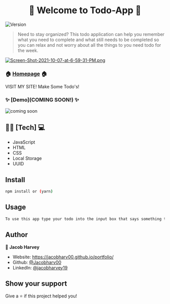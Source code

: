<h1 align="center">👋 Welcome to Todo-App 👋</h1>
<p>
  <img alt="Version" src="https://img.shields.io/badge/version-0.1.0-blue.svg?cacheSeconds=2592000" />
</p>

> Need to stay organized? This todo application can help you remember what you need to complete and what still needs to be completed so you can relax and not worry about all the things to you need todo for the week.

[![Screen-Shot-2021-10-07-at-6-59-31-PM.png](https://i.postimg.cc/dtxxvcwf/Screen-Shot-2021-10-07-at-6-59-31-PM.png)](https://postimg.cc/nCqkY5sK)

### 🏠 [Homepage](https://harvey-todo-app.netlify.app) 🏠
<p>VISIT MY SITE! Make Some Todo's!</p>

### ✨ [Demo](COMING SOON!) ✨
![coming soon](https://media.giphy.com/media/3o72FkiKGMGauydfyg/giphy.gif)

## 👨‍💻 [Tech] 💻
  <ul>
  <li>JavaScript</li>
  <li>HTML</li>
  <li>CSS</li>
  <li>Local Storage</li>
  <li>UUID</li>
  </ul>

## Install

```sh
npm install or (yarn)
```

## Usage

```sh
To use this app type your todo into the input box that says something to do. You can then press enter or click the add todo button. You can filter your todos based on the letters that you type into the input box that says filter todos. To mark as todo as completed click the checkbox for that certain todo.To hide all of your completed todo's click the hide completed checkbox. To remove a todo from your list click the word remove on the right side of a certain todo box. To see how many todo's you have left look above your todo list. 
```

## Author

👤 **Jacob Harvey**

* Website: https://jacobharv00.github.io/portfolio/
* Github: [@Jacobharv00](https://github.com/Jacobharv00)
* LinkedIn: [@jacobharvey19](https://linkedin.com/in/jacobharvey19)

## Show your support

Give a ⭐️ if this project helped you!
